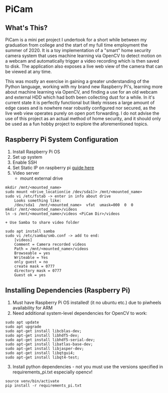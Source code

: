 # PiCam

## What's This?
PiCam is a mini pet project I undertook for a short while between my graduation from college and the start of my full time employment the summer of 2020. It is a toy implementation of a "smart" home security camera system that uses machine learning via OpenCV to detect motion on a webcam and automatically trigger a video recording which is then saved to disk. The application also exposes a live web view of the camera that can be viewed at any time.

This was mostly an exercise in gaining a greater understanding of the Python language, working with my brand new Raspberry Pi's, learning more about machine learning via OpenCV, and finding a use for an old webcam and external HDD which had both been collecting dust for a while. In it's current state it is perfectly functional but likely misses a large amount of edge cases and is nowhere near robustly configured nor secured, as the live web view operates purely on open port forwarding. I do not advise the use of this project as an actual method of home security, and it should only be used as a fun hobby project to explore the aforementioned topics. 

## Raspberry Pi System Configuration 
1. Install Raspberry Pi OS
2. Set up system
3. Enable SSH
4. Set Static IP on raspberry pi [guide here](https://thepihut.com/blogs/raspberry-pi-tutorials/how-to-give-your-raspberry-pi-a-static-ip-address-update)
5. Video server 
	+ mount external drive
```
mkdir /mnt/<mounted_name>
sudo mount <drive_location(ie /dev/sda1)> /mnt/<mounted_name>
sudo vi /etc/fstab -> enter in info about drive
	Looks something like:
	/dev/sda1  /mnt/<mounted_name>  vfat  umask=000  0  0
mkdir /mnt/<mounted_name>/videos
ln -s /mnt/<mounted_name>/videos <PiCam Dir>/videos
```
	+ Use Samba to share video folder
```
sudo apt install samba
sudo vi /etc/samba/smb.conf -> add to end:
	[videos]
	Comment = Camera recorded videos 
	Path = /mnt/<mounted_name>/videos
	Browseable = yes
	Writeable = Yes
	only guest = no
	create mask = 0777
	directory mask = 0777
	Guest ok = yes

```


## Installing Dependencies (Raspberry Pi)
1. Must have Raspberry Pi OS installed! (it no ubuntu etc.) due to piwheels availability for ARM
2. Need additional system-level dependencies for OpenCV to work:
```
sudo apt update
sudo apt upgrade
sudo apt-get install libcblas-dev;
sudo apt-get install libhdf5-dev;
sudo apt-get install libhdf5-serial-dev;
sudo apt-get install libatlas-base-dev;
sudo apt-get install libjasper-dev; 
sudo apt-get install libqtgui4; 
sudo apt-get install libqt4-test;
```
3. Install python dependencies - not you must use the versions specified in requirements_pi.txt especially opencv!
```
source venv/bin/activate
pip install -r requirements_pi.txt
```
